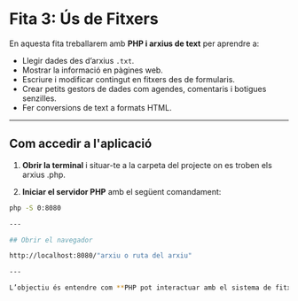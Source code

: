 # Fita 3: Ús de Fitxers

En aquesta fita treballarem amb **PHP i arxius de text** per aprendre a:

- Llegir dades des d’arxius `.txt`.
- Mostrar la informació en pàgines web.
- Escriure i modificar contingut en fitxers des de formularis.
- Crear petits gestors de dades com agendes, comentaris i botigues senzilles.
- Fer conversions de text a formats HTML.

---

## Com accedir a l'aplicació

1. **Obrir la terminal** i situar-te a la carpeta del projecte on es troben els arxius .php.

2. **Iniciar el servidor PHP** amb el següent comandament:

```bash
php -S 0:8080

---

## Obrir el navegador

http://localhost:8080/"arxiu o ruta del arxiu"

---

L’objectiu és entendre com **PHP pot interactuar amb el sistema de fitxers** per emmagatzemar i recuperar informació, combinant-ho amb l’ús de formularis.
